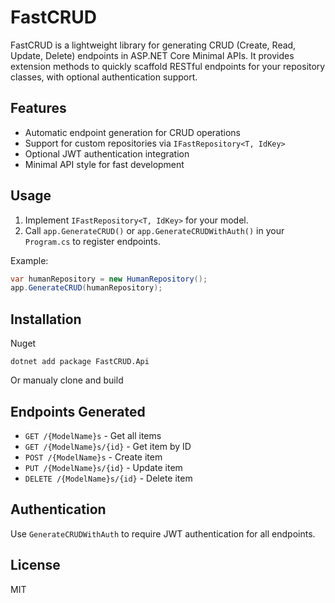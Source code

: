 ﻿# FastCRUD

FastCRUD is a lightweight library for generating CRUD (Create, Read, Update, Delete) endpoints in ASP.NET Core Minimal APIs. It provides extension methods to quickly scaffold RESTful endpoints for your repository classes, with optional authentication support.

## Features
- Automatic endpoint generation for CRUD operations
- Support for custom repositories via `IFastRepository<T, IdKey>`
- Optional JWT authentication integration
- Minimal API style for fast development

## Usage
1. Implement `IFastRepository<T, IdKey>` for your model.
2. Call `app.GenerateCRUD()` or `app.GenerateCRUDWithAuth()` in your `Program.cs` to register endpoints.

Example:
```csharp
var humanRepository = new HumanRepository();
app.GenerateCRUD(humanRepository);
```

## Installation
Nuget
```
dotnet add package FastCRUD.Api
```
Or manualy clone and build
## Endpoints Generated
- `GET /{ModelName}s` - Get all items
- `GET /{ModelName}s/{id}` - Get item by ID
- `POST /{ModelName}s` - Create item
- `PUT /{ModelName}s/{id}` - Update item
- `DELETE /{ModelName}s/{id}` - Delete item

## Authentication
Use `GenerateCRUDWithAuth` to require JWT authentication for all endpoints.

## License
MIT
